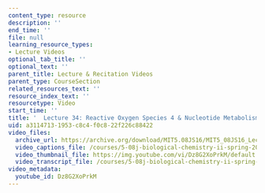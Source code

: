 ```yaml
---
content_type: resource
description: ''
end_time: ''
file: null
learning_resource_types:
- Lecture Videos
optional_tab_title: ''
optional_text: ''
parent_title: Lecture & Recitation Videos
parent_type: CourseSection
related_resources_text: ''
resource_index_text: ''
resourcetype: Video
start_time: ''
title: '  Lecture 34: Reactive Oxygen Species 4 & Nucleotide Metabolism 1'
uid: a3114713-1953-c8c4-f0c8-22f226c88422
video_files:
  archive_url: https://archive.org/download/MIT5.08JS16/MIT5_08JS16_Lecture_34_300k.mp4
  video_captions_file: /courses/5-08j-biological-chemistry-ii-spring-2016/2e2163f5b79153d8af5e63662d2b9b91_Dz8G2XoPrkM.vtt
  video_thumbnail_file: https://img.youtube.com/vi/Dz8G2XoPrkM/default.jpg
  video_transcript_file: /courses/5-08j-biological-chemistry-ii-spring-2016/9aef4f053a05d4d4e8981abbc4ec1bc7_Dz8G2XoPrkM.pdf
video_metadata:
  youtube_id: Dz8G2XoPrkM
---
```

